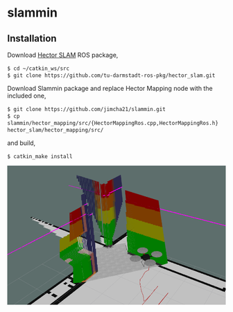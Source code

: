 # slammin

## Installation

Download [Hector SLAM](https://github.com/tu-darmstadt-ros-pkg/hector_slam) ROS package,

```
$ cd ~/catkin_ws/src
$ git clone https://github.com/tu-darmstadt-ros-pkg/hector_slam.git
```

Download Slammin package and replace Hector Mapping node with the included one,

```
$ git clone https://github.com/jimcha21/slammin.git
$ cp slammin/hector_mapping/src/{HectorMappingRos.cpp,HectorMappingRos.h} hector_slam/hector_mapping/src/
```
and build,
```
$ catkin_make install
```


![GitHub Logo](screenshot.png)

